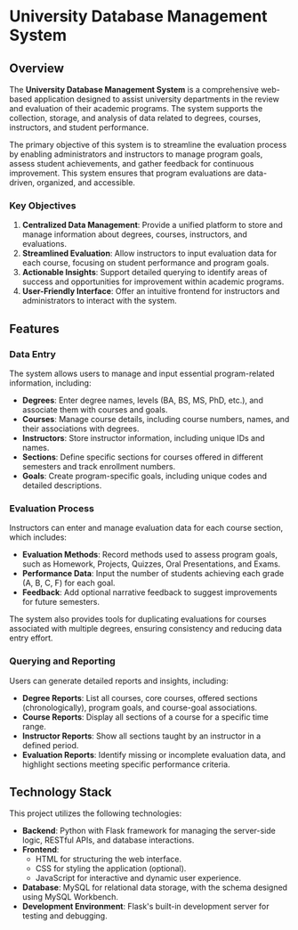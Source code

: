 # University Database Management System

## Overview  
The **University Database Management System** is a comprehensive web-based application designed to assist university departments in the review and evaluation of their academic programs. The system supports the collection, storage, and analysis of data related to degrees, courses, instructors, and student performance.  

The primary objective of this system is to streamline the evaluation process by enabling administrators and instructors to manage program goals, assess student achievements, and gather feedback for continuous improvement. This system ensures that program evaluations are data-driven, organized, and accessible.

### Key Objectives  
1. **Centralized Data Management**: Provide a unified platform to store and manage information about degrees, courses, instructors, and evaluations.  
2. **Streamlined Evaluation**: Allow instructors to input evaluation data for each course, focusing on student performance and program goals.  
3. **Actionable Insights**: Support detailed querying to identify areas of success and opportunities for improvement within academic programs.  
4. **User-Friendly Interface**: Offer an intuitive frontend for instructors and administrators to interact with the system.  

## Features  

### Data Entry  
The system allows users to manage and input essential program-related information, including:  
- **Degrees**: Enter degree names, levels (BA, BS, MS, PhD, etc.), and associate them with courses and goals.  
- **Courses**: Manage course details, including course numbers, names, and their associations with degrees.  
- **Instructors**: Store instructor information, including unique IDs and names.  
- **Sections**: Define specific sections for courses offered in different semesters and track enrollment numbers.  
- **Goals**: Create program-specific goals, including unique codes and detailed descriptions.  

### Evaluation Process  
Instructors can enter and manage evaluation data for each course section, which includes:  
- **Evaluation Methods**: Record methods used to assess program goals, such as Homework, Projects, Quizzes, Oral Presentations, and Exams.  
- **Performance Data**: Input the number of students achieving each grade (A, B, C, F) for each goal.  
- **Feedback**: Add optional narrative feedback to suggest improvements for future semesters.  

The system also provides tools for duplicating evaluations for courses associated with multiple degrees, ensuring consistency and reducing data entry effort.  

### Querying and Reporting  
Users can generate detailed reports and insights, including:  
- **Degree Reports**: List all courses, core courses, offered sections (chronologically), program goals, and course-goal associations.  
- **Course Reports**: Display all sections of a course for a specific time range.  
- **Instructor Reports**: Show all sections taught by an instructor in a defined period.  
- **Evaluation Reports**: Identify missing or incomplete evaluation data, and highlight sections meeting specific performance criteria.  

## Technology Stack  

This project utilizes the following technologies:  
- **Backend**: Python with Flask framework for managing the server-side logic, RESTful APIs, and database interactions.  
- **Frontend**:  
  - HTML for structuring the web interface.  
  - CSS for styling the application (optional).  
  - JavaScript for interactive and dynamic user experience.  
- **Database**: MySQL for relational data storage, with the schema designed using MySQL Workbench.  
- **Development Environment**: Flask's built-in development server for testing and debugging.  

